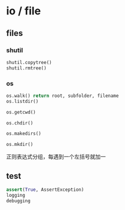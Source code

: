 # io / file

## files

### shutil
```python
shutil.copytree()
shutil.rmtree()
```
### os
```python
os.walk() return root, subfolder, filename
os.listdir()

os.getcwd()

os.chdir()

os.makedirs()

os.mkdir()
```
正则表达式分组，每遇到一个左括号就加一


## test

```python
assert(True, AssertException)
logging
debugging
```
